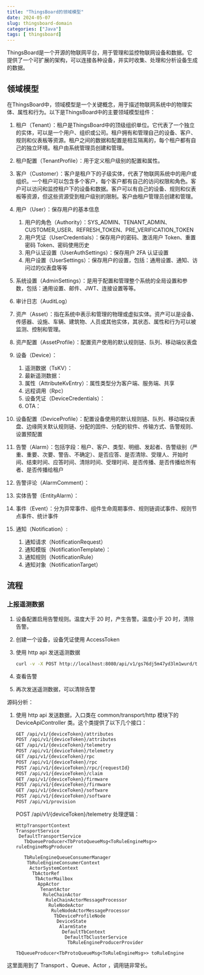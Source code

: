 ```yaml
---
title: "ThingsBoard的领域模型"
date: 2024-05-07
slug: thingsboard-domain
categories: ["Java"]
tags: [ thingsboard]
---
```




ThingsBoard是一个开源的物联网平台，用于管理和监控物联网设备和数据。它提供了一个可扩展的架构，可以连接各种设备，并实时收集、处理和分析设备生成的数据。

## 领域模型

在ThingsBoard中，领域模型是一个关键概念，用于描述物联网系统中的物理实体、属性和行为。以下是ThingsBoard中的主要领域模型组件：

1. 租户（Tenant）：租户是ThingsBoard中的顶级组织单位。它代表了一个独立的实体，可以是一个用户、组织或公司。租户拥有和管理自己的设备、客户、规则和仪表板等资源。租户之间的数据和配置是相互隔离的，每个租户都有自己的独立环境。租户由系统管理员创建和管理。
2. 租户配置（TenantProfile）：用于定义租户级别的配置和属性。
3. 客户（Customer）：客户是租户下的子级实体，代表了物联网系统中的用户或组织。一个租户可以包含多个客户，每个客户都有自己的访问权限和角色。客户可以访问和监控租户下的设备和数据。客户可以有自己的设备、规则和仪表板等资源，但这些资源受到租户级别的限制。客户由租户管理员创建和管理。
4. 用户（User）：保存用户的基本信息
   1. 用户的角色（Authority）：SYS_ADMIN、TENANT_ADMIN、CUSTOMER_USER、REFRESH_TOKEN、PRE_VERIFICATION_TOKEN
   2. 用户凭证（UserCredentials）：保存用户的密码、激活用户 Token、重置密码 Token、密码使用历史
   3. 用户认证设置（UserAuthSettings）：保存用户 2FA 认证设置
   4. 用户设置（UserSettings）：保存用户的设置，包括：通用设置、通知、访问过的仪表盘等等
5. 系统设置（AdminSettings）：是用于配置和管理整个系统的全局设置和参数，包括：通用设置、邮件、JWT、连接设置等等。
6. 审计日志（AuditLog）

6. 资产（Asset）：指在系统中表示和管理的物理或虚拟实体。资产可以是设备、传感器、设施、车辆、建筑物、人员或其他实体，其状态、属性和行为可以被监测、控制和管理。
7. 资产配置（AssetProfile）：配置资产使用的默认规则链、队列、移动端仪表盘
8. 设备（Device）：
   1. 遥测数据（TsKV）：
   2. 最新遥测数据：
   3. 属性（AttributeKvEntry）：属性类型分为客户端、服务端、共享
   4. 远程调用（Rpc）
   5. 设备凭证（DeviceCredentials）：
   6. OTA：
9. 设备配置（DeviceProfile）：配置设备使用的默认规则链、队列、移动端仪表盘、边缘网关默认规则链、分配的固件、分配的软件、传输方式、告警规则、设置预配置
10. 告警（Alarm）：包括字段：租户、客户、类型、明细、发起者、告警级别（严重、重要、次要、警告、不确定）、是否应答、是否清除、受理人、开始时间、结束时间、应答时间、清除时间、受理时间、是否传播、是否传播给所有者、是否传播给租户
11. 告警评论（AlarmComment）：
12. 实体告警（EntityAlarm）：
13. 事件（Event）：分为异常事件、组件生命周期事件、规则链调试事件、规则节点事件、统计事件
14. 通知（Notification）:
    1. 通知请求（NotificationRequest）
    2. 通知模版（NotificationTemplate）：
    3. 通知规则（NotificationRule）
    4. 通知对象（NotificationTarget）

## 流程

### 上报遥测数据

1. 设备配置启用告警规则。温度大于 20 时，产生告警。温度小于 20 时，清除告警。

2. 创建一个设备，设备凭证使用 AccessToken

3. 使用 http api 发送遥测数据

   ```bash
   curl -v -X POST http://localhost:8080/api/v1/gs76dj5m47yd3lm1wurd/telemetry --header Content-Type:application/json --data "{temperature:25}"
   ```

4. 查看告警
5. 再次发送遥测数据，可以清除告警



源码分析：

1. 使用 http api 发送数据，入口类在 common/transport/http 模块下的 DeviceApiController 类。这个类提供了以下几个接口：

   ```bash
   GET /api/v1/{deviceToken}/attributes
   POST /api/v1/{deviceToken}/attributes
   GET /api/v1/{deviceToken}/telemetry
   POST /api/v1/{deviceToken}/telemetry
   GET /api/v1/{deviceToken}/rpc
   POST /api/v1/{deviceToken}/rpc
   POST /api/v1/{deviceToken}/rpc/{requestId}
   POST /api/v1/{deviceToken}/claim
   GET /api/v1/{deviceToken}/firmware
   POST /api/v1/{deviceToken}/firmware
   GET /api/v1/{deviceToken}/software
   POST /api/v1/{deviceToken}/software
   POST /api/v1/provision
   ```

   POST /api/v1/{deviceToken}/telemetry 处理逻辑：

   ```
   HttpTransportContext
   TransportService
    DefaultTransportService
      TbQueueProducer<TbProtoQueueMsg<ToRuleEngineMsg>> ruleEngineMsgProducer
   
      TbRuleEngineQueueConsumerManager
       TbRuleEngineConsumerContext
        ActorSystemContext
         TbActorRef
          TbActorMailbox
           AppActor
            TenantActor
             RuleChainActor	
              RuleChainActorMessageProcessor
               RuleNodeActor
                RuleNodeActorMessageProcessor
                 TbDeviceProfileNode
                  DeviceState
                   AlarmState
                    DefaultTbContext
                     DefaultTbClusterService
                      TbRuleEngineProducerProvider
                       TbQueueProducer<TbProtoQueueMsg<ToRuleEngineMsg>> toRuleEngine
   ```

这里面用到了 Transport 、Queue、Actor ，调用链非常长。
